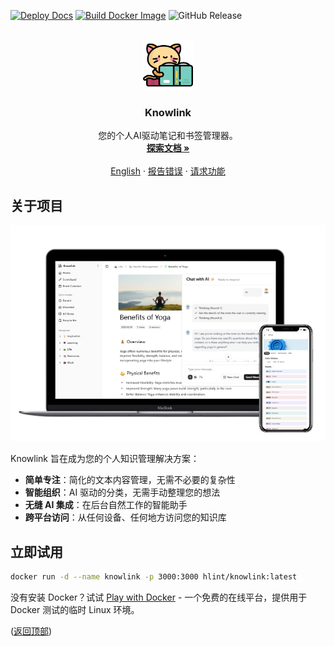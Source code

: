 <a id="readme-top"></a>

[![Deploy Docs](https://github.com/hlint/knowlink/actions/workflows/deploy-docs.yml/badge.svg)](https://github.com/hlint/knowlink/actions/workflows/deploy-docs.yml)
[![Build Docker Image](https://github.com/hlint/knowlink/actions/workflows/build-docker.yml/badge.svg)](https://github.com/hlint/knowlink/actions/workflows/build-docker.yml)
![GitHub Release](https://img.shields.io/github/v/release/hlint/knowlink)

<br />

<div align="center">
  <a href="https://github.com/othneildrew/Best-README-Template">
    <img src="public/logo.png" alt="Logo" width="80" height="80">
  </a>

  <h3 align="center">Knowlink</h3>

  <p align="center">
    您的个人AI驱动笔记和书签管理器。
    <br />
    <a href="https://hlint.github.io/knowlink"><strong>探索文档 »</strong></a>
    <br />
    <br />
		<a href="./README.md">English</a>
		&middot;
    <a href="https://github.com/hlint/knowlink/issues/new?labels=bug&template=bug-report---.md">报告错误</a>
    &middot;
    <a href="https://github.com/hlint/knowlink/issues/new?labels=enhancement&template=feature-request---.md">请求功能</a>
  </p>
</div>

## 关于项目

![mockup](./docs/public/mockup.png)

Knowlink 旨在成为您的个人知识管理解决方案：

- **简单专注**：简化的文本内容管理，无需不必要的复杂性
- **智能组织**：AI 驱动的分类，无需手动整理您的想法
- **无缝 AI 集成**：在后台自然工作的智能助手
- **跨平台访问**：从任何设备、任何地方访问您的知识库

## 立即试用

```bash
docker run -d --name knowlink -p 3000:3000 hlint/knowlink:latest
```

没有安装 Docker？试试 [Play with Docker](https://labs.play-with-docker.com/) - 一个免费的在线平台，提供用于 Docker 测试的临时 Linux 环境。

<p>(<a href="#readme-top">返回顶部</a>)</p>
